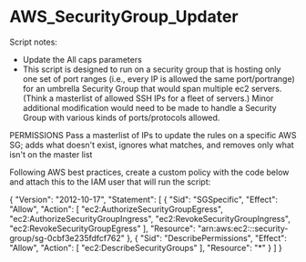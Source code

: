 # AWS_SecurityGroup_Updater
Script notes:
- Update the All caps parameters
- This script is designed to run on a security group that is hosting only one set of port ranges (i.e., every IP is allowed the same port/portrange) for an umbrella Security Group that would span multiple ec2 servers. (Think a masterlist of allowed SSH IPs for a fleet of servers.) Minor additional modification would need to be made to handle a Security Group with various kinds of ports/protocols allowed.


PERMISSIONS
Pass a masterlist of IPs to update the rules on a specific AWS SG; adds what doesn't exist, ignores what matches, and removes only what isn't on the master list

Following AWS best practices, create a custom policy with the code below and attach this to the IAM user that will run the script:

{
    "Version": "2012-10-17",
    "Statement": [
        {
            "Sid": "SGSpecific",
            "Effect": "Allow",
            "Action": [
                "ec2:AuthorizeSecurityGroupEgress",
                "ec2:AuthorizeSecurityGroupIngress",
                "ec2:RevokeSecurityGroupIngress",
                "ec2:RevokeSecurityGroupEgress"
            ],
            "Resource": "arn:aws:ec2:*:*:security-group/sg-0cbf3e235fdfcf762"
        },
        {
            "Sid": "DescribePermissions",
            "Effect": "Allow",
            "Action": [
                "ec2:DescribeSecurityGroups"
            ],
            "Resource": "*"
        }
    ]
}
